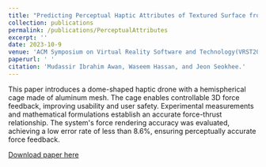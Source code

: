 ```yaml
---
title: "Predicting Perceptual Haptic Attributes of Textured Surface from Tactile Data Based on Deep CNN-LSTM Network"
collection: publications
permalink: /publications/PerceptualAttributes
excerpt: ''
date: 2023-10-9
venue: 'ACM Symposium on Virtual Reality Software and Technology(VRST2023)'
paperurl: ' '
citation: 'Mudassir Ibrahim Awan, Waseem Hassan, and Jeon Seokhee.'
---
```



This paper introduces a dome-shaped haptic drone with a hemispherical cage made of aluminum mesh. The cage enables controllable 3D force feedback, improving usability and user safety. Experimental measurements and mathematical formulations establish an accurate force-thrust relationship. The system's force rendering accuracy was evaluated, achieving a low error rate of less than 8.6%, ensuring perceptually accurate force feedback.

[Download paper here](http://mudassir-awan.github.io/files/Predicting_Perceptual_Haptic_Attributes.pdf)

